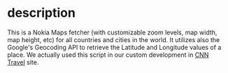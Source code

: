 description
==============

This is a Nokia Maps fetcher (with customizable zoom levels, map width, map height, etc) for all countries and cities in the world. It utilizes also the Google's Geocoding API to retrieve the Latitude and Longitude values of a place. We actually used this script in our custom development in <a href="http://travel.cnn.com">CNN Travel</a> site.
